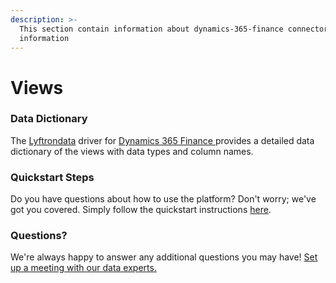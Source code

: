 ```yaml
---
description: >-
  This section contain information about dynamics-365-finance connector views
  information
---
```


# Views

### Data Dictionary

The [Lyftrondata](https://www.lyftrondata.com/) driver for [Dynamics 365 Finance](https://www.lyftrondata.com/integration/finance-analytics/dynamics-365-finance)[ ](https://www.lyftrondata.com/integration/dynamics-365-finance/)provides a detailed data dictionary of the views with data types and column names.

### Quickstart Steps

Do you have questions about how to use the platform? Don't worry; we've got you covered. Simply follow the quickstart instructions [here](../).

### Questions? <a href="#questions" id="questions"></a>

We're always happy to answer any additional questions you may have! [Set up a meeting with our data experts.](https://www.lyftrondata.com/book-a-meeting/)
